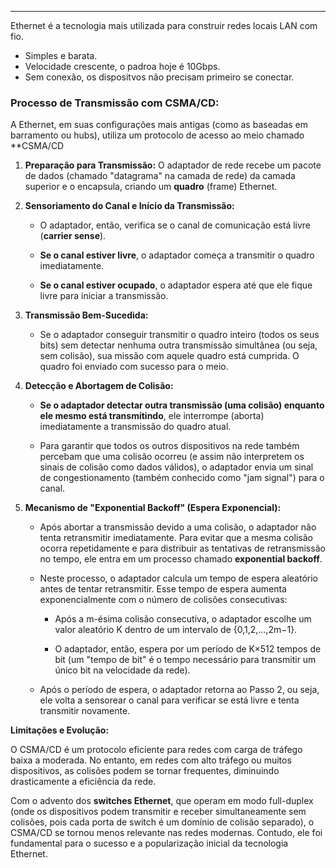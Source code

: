 
---

 Ethernet é a tecnologia mais utilizada para construir redes locais LAN com fio.
- Simples e barata.
- Velocidade crescente, o padroa hoje é 10Gbps.
- Sem conexão, os dispositvos não precisam primeiro se conectar.


### **Processo de Transmissão com CSMA/CD:**
A Ethernet, em suas configurações mais antigas (como as baseadas em barramento ou hubs), utiliza um protocolo de acesso ao meio chamado **CSMA/CD

1. **Preparação para Transmissão:** O adaptador de rede recebe um pacote de dados (chamado "datagrama" na camada de rede) da camada superior e o encapsula, criando um **quadro** (frame) Ethernet.
    
2. **Sensoriamento do Canal e Início da Transmissão:**
    
    - O adaptador, então, verifica se o canal de comunicação está livre (**carrier sense**).
        
    - **Se o canal estiver livre**, o adaptador começa a transmitir o quadro imediatamente.
        
    - **Se o canal estiver ocupado**, o adaptador espera até que ele fique livre para iniciar a transmissão.
        
3. **Transmissão Bem-Sucedida:**
    
    - Se o adaptador conseguir transmitir o quadro inteiro (todos os seus bits) sem detectar nenhuma outra transmissão simultânea (ou seja, sem colisão), sua missão com aquele quadro está cumprida. O quadro foi enviado com sucesso para o meio.
        
4. **Detecção e Abortagem de Colisão:**
    
    - **Se o adaptador detectar outra transmissão (uma colisão) enquanto ele mesmo está transmitindo**, ele interrompe (aborta) imediatamente a transmissão do quadro atual.
        
    - Para garantir que todos os outros dispositivos na rede também percebam que uma colisão ocorreu (e assim não interpretem os sinais de colisão como dados válidos), o adaptador envia um sinal de congestionamento (também conhecido como "jam signal") para o canal.
        
5. **Mecanismo de "Exponential Backoff" (Espera Exponencial):**
    
    - Após abortar a transmissão devido a uma colisão, o adaptador não tenta retransmitir imediatamente. Para evitar que a mesma colisão ocorra repetidamente e para distribuir as tentativas de retransmissão no tempo, ele entra em um processo chamado **exponential backoff**.
        
    - Neste processo, o adaptador calcula um tempo de espera aleatório antes de tentar retransmitir. Esse tempo de espera aumenta exponencialmente com o número de colisões consecutivas:
        
        - Após a m-ésima colisão consecutiva, o adaptador escolhe um valor aleatório K dentro de um intervalo de {0,1,2,...,2m−1}.
            
        - O adaptador, então, espera por um período de K×512 tempos de bit (um "tempo de bit" é o tempo necessário para transmitir um único bit na velocidade da rede).
            
    - Após o período de espera, o adaptador retorna ao Passo 2, ou seja, ele volta a sensorear o canal para verificar se está livre e tenta transmitir novamente.
        

**Limitações e Evolução:**

O CSMA/CD é um protocolo eficiente para redes com carga de tráfego baixa a moderada. No entanto, em redes com alto tráfego ou muitos dispositivos, as colisões podem se tornar frequentes, diminuindo drasticamente a eficiência da rede.

Com o advento dos **switches Ethernet**, que operam em modo full-duplex (onde os dispositivos podem transmitir e receber simultaneamente sem colisões, pois cada porta de switch é um domínio de colisão separado), o CSMA/CD se tornou menos relevante nas redes modernas. Contudo, ele foi fundamental para o sucesso e a popularização inicial da tecnologia Ethernet.
